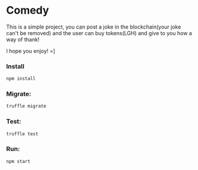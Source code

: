 # Comedy

This is a simple project, you can post a joke in the blockchain(your joke can't be removed) and the user can buy tokens(LGH) and give to you how a way of thank!

I hope you enjoy! =]

### Install
```sh
npm install
```

### Migrate:
```sh
truffle migrate
```

### Test:
```sh
truffle test
```

### Run:
```sh
npm start
```